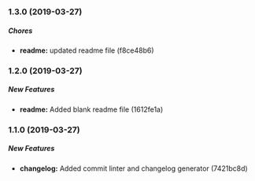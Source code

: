 ### 1.3.0 (2019-03-27)

##### Chores

* **readme:**  updated readme file (f8ce48b6)

### 1.2.0 (2019-03-27)

##### New Features

* **readme:**  Added blank readme file (1612fe1a)

### 1.1.0 (2019-03-27)

##### New Features

* **changelog:**  Added commit linter and changelog generator (7421bc8d)

